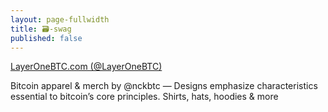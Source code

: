 ```yaml
---
layout: page-fullwidth
title: 🗃-swag
published: false
---
```



[LayerOneBTC.com (@LayerOneBTC)](https://twitter.com/LayerOneBTC)

Bitcoin apparel & merch by @nckbtc — Designs emphasize characteristics essential to bitcoin’s core principles. Shirts, hats, hoodies & more

️
